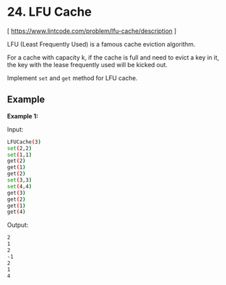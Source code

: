 # 24. LFU Cache
[ https://www.lintcode.com/problem/lfu-cache/description ]

LFU (Least Frequently Used) is a famous cache eviction algorithm.

For a cache with capacity k, if the cache is full and need to evict a key in it, the key with the lease frequently used will be kicked out.

Implement `set` and `get` method for LFU cache.

## Example
**Example 1:**

Input:
```sh
LFUCache(3)
set(2,2)
set(1,1)
get(2)
get(1)
get(2)
set(3,3)
set(4,4)
get(3)
get(2)
get(1)
get(4)
```
Output:
```sh
2
1
2
-1
2
1
4
```